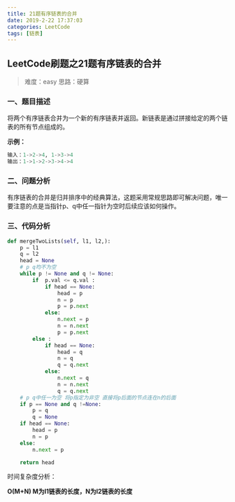```yaml
---
title: 21题有序链表的合并
date: 2019-2-22 17:37:03
categories: LeetCode
tags: [链表]
---
```

## LeetCode刷题之21题有序链表的合并

>难度：easy                                  思路：硬算

### 一、题目描述

将两个有序链表合并为一个新的有序链表并返回。新链表是通过拼接给定的两个链表的所有节点组成的。 

**示例：**

```python
输入：1->2->4, 1->3->4
输出：1->1->2->3->4->4
```

<!--more-->

### 二、问题分析

有序链表的合并是归并排序中的经典算法，这题采用常规思路即可解决问题，唯一要注意的点是当指针p、q中任一指针为空时后续应该如何操作。

### 三、代码分析

```python
def mergeTwoLists(self, l1, l2,):
	p = l1 
    q = l2
    head = None
    # p q均不为空
    while p != None and q != None:
        if  p.val <= q.val :
            if head == None:
                head = p
                n = p
                p = p.next
            else:
                n.next = p
                n = n.next
                p = p.next
        else :
            if head == None:
                head = q
                n = q
                q = q.next
            else:
                n.next = q
                n = n.next
                q = q.next
    # p q中任一为空 将p指定为非空 直接将p后面的节点连在n的后面
    if p == None and q !=None:
        p = q
        q = None
    if head == None:
        head = p
        n = p
    else:            
        n.next = p

    return head     
```

时间复杂度分析：

**O(M+N)       M为l1链表的长度，N为l2链表的长度**

